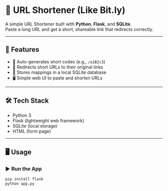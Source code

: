 # 🔗 URL Shortener (Like Bit.ly)

A simple URL Shortener built with **Python**, **Flask**, and **SQLite**.  
Paste a long URL and get a short, shareable link that redirects correctly.

---

## 🚀 Features

- 🧠 Auto-generates short codes (e.g., `/a1B2c3`)
- 🔗 Redirects short URLs to their original links
- 💾 Stores mappings in a local SQLite database
- 🖥️ Simple web UI to paste and shorten URLs

---

## 🛠️ Tech Stack

- Python 3
- Flask (lightweight web framework)
- SQLite (local storage)
- HTML (form page)

---

## 🖥️ Usage

### ▶️ Run the App

```bash
pip install flask
python app.py
